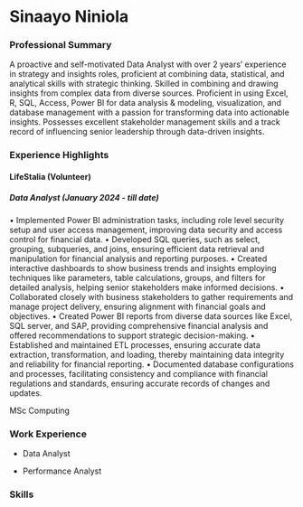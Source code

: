 # Sinaayo Niniola

### Professional Summary
A proactive and self-motivated Data Analyst with over 2 years’ experience in strategy and insights roles, proficient at combining data, statistical, and analytical skills with strategic thinking. Skilled in combining and drawing insights from complex data from diverse sources. Proficient in using Excel, R, SQL, Access, Power BI for data analysis & modeling, visualization, and database management with a passion for transforming data into actionable insights. Possesses excellent stakeholder management skills and a track record of influencing senior leadership through data-driven insights.

### Experience Highlights
#### LifeStalia (Volunteer)
##### Data Analyst (January 2024 - till date)
•	Implemented Power BI administration tasks, including role level security setup and user access management, improving data security and access control for financial data.
•	Developed SQL queries, such as select, grouping, subqueries, and joins, ensuring efficient data retrieval and manipulation for financial analysis and reporting purposes.
•	Created interactive dashboards to show business trends and insights employing techniques like parameters, table calculations, groups, and filters for detailed analysis, helping senior stakeholders make informed decisions.
•	Collaborated closely with business stakeholders to gather requirements and manage project delivery, ensuring alignment with financial goals and objectives.
•	Created Power BI reports from diverse data sources like Excel, SQL server, and SAP, providing comprehensive financial analysis and offered recommendations to support strategic decision-making.
•	Established and maintained ETL processes, ensuring accurate data extraction, transformation, and loading, thereby maintaining data integrity and reliability for financial reporting.
•	Documented database configurations and processes, facilitating consistency and compliance with financial regulations and standards, ensuring accurate records of changes and updates.





MSc Computing


### Work Experience
- Data Analyst

- Performance Analyst

### Skills
